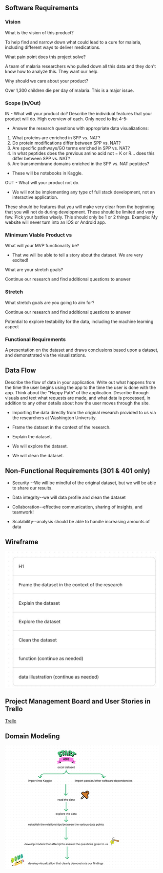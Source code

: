 ## Software Requirements

### Vision

What is the vision of this product?

<p> To help find and narrow down what could lead to a cure for malaria, including different ways to deliver medications. </p>

What pain point does this project solve?

<p>A team of malaria researchers who pulled down all this data and they don't know how to analyze this. They want our help.</p>

Why should we care about your product?

<p>Over 1,300 children die per day of malaria. This is a major issue. </p>

### Scope (In/Out)

IN - What will your product do? 
Describe the individual features that your product will do.
High overview of each. Only need to list 4-5:

- Answer the research questions with appropriate data visualizations:  
1. What proteins are enriched in SPP vs. NAT?
2. Do protein modifications differ between SPP vs. NAT?
3. Are specific pathways/GO terms enriched in SPP vs. NAT?
4. In what peptides does the previous amino acid not = K or R... does this differ between SPP vs. NAT?
5. Are transmembrane domains enriched in the SPP vs. NAT peptides?

- These will be notebooks in Kaggle. 


OUT - What will your product not do.

- We will not be implementing any type of full stack development, not an interactive application. 


These should be features that you will make very clear from the beginning that you will not do during development. These should be limited and very few. Pick your battles wisely. This should only be 1 or 2 things. Example: My website will never turn into an IOS or Android app.

### Minimum Viable Product vs

What will your MVP functionality be?

- That we will be able to tell a story about the dataset. We are very excited! 

What are your stretch goals?

<p>Continue our research and find additional questions to answer</p>

### Stretch
What stretch goals are you going to aim for?

<p>Continue our research and find additional questions to answer</p>
<p> Potential to explore testability for the data, including the machine learning aspect </p>

### Functional Requirements

A presentation on the dataset and draws conclusions based upon a dataset, and demonstrated via the visualizations. 


## Data Flow

Describe the flow of data in your application. Write out what happens from the time the user begins using the app to the time the user is done with the app. Think about the “Happy Path” of the application. Describe through visuals and text what requests are made, and what data is processed, in addition to any other details about how the user moves through the site.

- Importing the data directly from the original research provided to us via the researchers at Washington University.  

- Frame the dataset in the context of the research.

- Explain the dataset. 

- We will explore the dataset. 

- We will clean the dataset. 

## Non-Functional Requirements (301 & 401 only)

- Security --We will be mindful of the original dataset, but we will be able to share our results. 

- Data integrity--we will data profile and clean the dataset

- Collaboration--effective communication, sharing of insights, and teamwork! 

- Scalability--analysis should be able to handle increasing amounts of data


## Wireframe


![Checkout our Wireframe here](images/DataRx-%20Malaria%20Edition%20Wireframe.jpg)

## Project Management Board and User Stories in Trello

[Trello](https://trello.com/b/mxfI80Vb/datarx-malaria-edition)

## Domain Modeling

![Checkout our Domain Model](images/DataRx-%20Malaria%20Edition%20Domain%20Modeling.jpg)